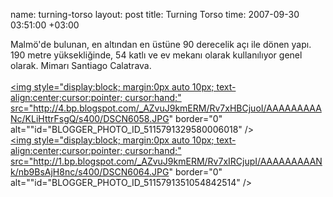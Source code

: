 name: turning-torso
layout: post
title: Turning Torso
time: 2007-09-30 03:51:00 +03:00

Malmö'de bulunan, en altından en üstüne 90 derecelik açı ile dönen yapı. 190 metre yüksekliğinde, 54 katlı ve ev mekanı olarak kullanılıyor genel olarak. Mimarı Santiago Calatrava.<br /><br /><a onblur="try {parent.deselectBloggerImageGracefully();} catch(e) {}" href="http://4.bp.blogspot.com/_AZvuJ9kmERM/Rv7xHBCjuoI/AAAAAAAAANc/KLiHttrFsgQ/s1600-h/DSCN6058.JPG"><img style="display:block; margin:0px auto 10px; text-align:center;cursor:pointer; cursor:hand;" src="http://4.bp.blogspot.com/_AZvuJ9kmERM/Rv7xHBCjuoI/AAAAAAAAANc/KLiHttrFsgQ/s400/DSCN6058.JPG" border="0" alt=""id="BLOGGER_PHOTO_ID_5115791329580006018" /></a><br /><a onblur="try {parent.deselectBloggerImageGracefully();} catch(e) {}" href="http://1.bp.blogspot.com/_AZvuJ9kmERM/Rv7xIRCjupI/AAAAAAAAANk/nb9BsAjH8nc/s1600-h/DSCN6064.JPG"><img style="display:block; margin:0px auto 10px; text-align:center;cursor:pointer; cursor:hand;" src="http://1.bp.blogspot.com/_AZvuJ9kmERM/Rv7xIRCjupI/AAAAAAAAANk/nb9BsAjH8nc/s400/DSCN6064.JPG" border="0" alt=""id="BLOGGER_PHOTO_ID_5115791351054842514" /></a>
